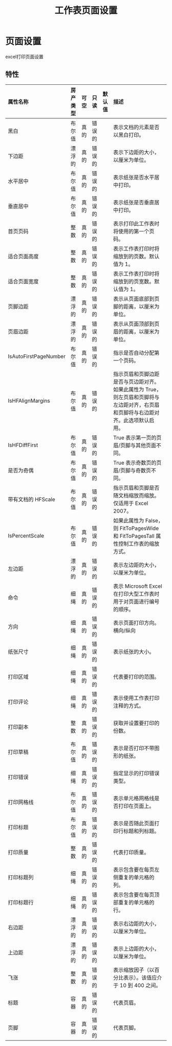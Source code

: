 ﻿---
title: 工作表页面设置
second_title: Aspose.Cells Cloud Documen
linktitle: 页面设置
type: docs
url: /zh/page-setup/
keywords: An Excel worksheet page setup
description: Aspose.Cells Cloud REST API 支持添加 Excel 工作表。SDK 支持多种开发语言，包括 Android、C#、Go、Java、NodeJS、Perl、PHP、Python、Ruby 和 Swift。
weight: 20
kwords: Excel、Office 云、REST API、电子表格、PDF、CSV、Json、Markdown、Excel 工作表页面设置
---
# **页面设置**

excel打印页面设置

## **特性**

|属性名称|房产类型|可空|只读|默认值|描述|
|:- |:- |:- |:- |:- |:- |
|黑白|布尔值|真的|错误的||表示文档的元素是否以黑白打印。|
|下边距|漂浮的|真的|错误的||表示下边距的大小，以厘米为单位。|
|水平居中|布尔值|真的|错误的||表示纸张是否水平居中打印。|
|垂直居中|布尔值|真的|错误的||表示纸张是否垂直居中打印。|
|首页页码|整数|真的|错误的||表示打印此工作表时将使用的第一个页码。|
|适合页面高度|整数|真的|错误的||表示工作表打印时将缩放到的页数。默认值为 1。|
|适合页面宽度|整数|真的|错误的||表示工作表打印时将缩放到的页宽数。默认值为 1。|
|页脚边距|漂浮的|真的|错误的||表示从页面底部到页脚的距离，以厘米为单位。|
|页眉边距|漂浮的|真的|错误的||表示从页面顶部到页眉的距离，以厘米为单位。|
|IsAutoFirstPageNumber|布尔值|真的|错误的||指示是否自动分配第一个页码。|
|IsHFAlignMargins|布尔值|真的|错误的||指示页眉和页脚边距是否与页边距对齐。如果此属性为 True，则左页眉和页脚将与左边距对齐，右页眉和页脚将与右边距对齐。此选项默认启用。|
|IsHFDiffFirst|布尔值|真的|错误的||True 表示第一页的页眉/页脚与其他页面不同。|
|是否为奇偶|布尔值|真的|错误的||True 表示奇数页的页眉/页脚与奇数页不同。|
|带有文档的 HFScale|布尔值|真的|错误的||指示页眉和页脚是否随文档缩放而缩放。仅适用于 Excel 2007。|
|IsPercentScale|布尔值|真的|错误的||如果此属性为 False，则 FitToPagesWide 和 FitToPagesTall 属性控制工作表的缩放方式。|
|左边距|漂浮的|真的|错误的||表示左边距的大小，以厘米为单位。|
|命令|细绳|真的|错误的||表示 Microsoft Excel 在打印大型工作表时用于对页面进行编号的顺序。|
|方向|细绳|真的|错误的||表示页面打印方向。横向/纵向|
|纸张尺寸|细绳|真的|错误的||表示纸张的大小。|
|打印区域|细绳|真的|错误的||代表要打印的范围。|
|打印评论|细绳|真的|错误的||表示使用工作表打印注释的方式。|
|打印副本|整数|真的|错误的||获取并设置要打印的份数。|
|打印草稿|布尔值|真的|错误的||表示是否打印不带图形的纸张。|
|打印错误|细绳|真的|错误的||指定显示的打印错误类型。|
|打印网格线|布尔值|真的|错误的||表示单元格网格线是否打印在页面上。|
|打印标题|布尔值|真的|错误的||表示是否随此页面打印行标题和列标题。|
|打印质量|整数|真的|错误的||代表打印质量。|
|打印标题列|细绳|真的|错误的||表示包含要在每页左侧重复的单元格的列。|
|打印标题行|细绳|真的|错误的||表示包含要在每页顶部重复的单元格的行。|
|右边距|漂浮的|真的|错误的||表示右边距的大小，以厘米为单位。|
|上边距|漂浮的|真的|错误的||表示上边距的大小，以厘米为单位。|
|飞涨|整数|真的|错误的||表示缩放因子（以百分比表示）。该值应介于 10 到 400 之间。|
|标题|容器|真的|错误的||代表页眉。|
|页脚|容器|真的|错误的||代表页脚。|
